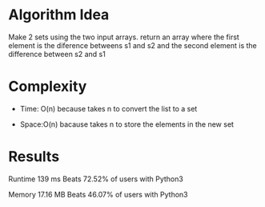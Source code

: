 # Algorithm Idea

Make 2 sets using the two input arrays.
return an array where the first element is the diference betweens s1 and s2 and the second element is the difference between s2 and s1

# Complexity

- Time: O(n) because takes n to convert the list to a set

- Space:O(n) bacause takes n to store the elements in the new set

# Results

Runtime
139
ms
Beats
72.52%
of users with Python3


Memory
17.16
MB
Beats
46.07%
of users with Python3